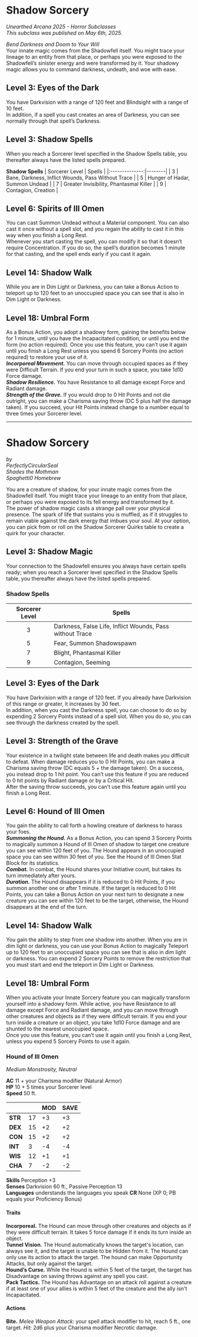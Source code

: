 # Shadow Sorcery
*Unearthed Arcana 2025 - Horror Subclasses*  
*This subclass was published on May 6th, 2025.*  

*Bend Darkness and Doom to Your Will*  
Your innate magic comes from the Shadowfell itself. You might trace your lineage to an entity from that place, or perhaps you were exposed to the Shadowfell’s sinister energy and were transformed by it. Your shadowy magic allows you to command darkness, undeath, and woe with ease.

## Level 3: Eyes of the Dark
You have Darkvision with a range of 120 feet and Blindsight with a range of 10 feet.  
In addition, if a spell you cast creates an area of Darkness, you can see normally through that spell’s Darkness.

## Level 3: Shadow Spells
When you reach a Sorcerer level specified in the Shadow Spells table, you thereafter always have the listed spells prepared.

**Shadow Spells**
| Sorcerer Level | Spells |
|:--------------:|--------|
| 3              | Bane, Darkness, Inflict Wounds, Pass Without Trace |
| 5              | Hunger of Hadar, Summon Undead |
| 7              | Greater Invisibility, Phantasmal Killer |
| 9              | Contagion, Creation |

## Level 6: Spirits of Ill Omen
You can cast Summon Undead without a Material component. You can also cast it once without a spell slot, and you regain the ability to cast it in this way when you finish a Long Rest.  
Whenever you start casting the spell, you can modify it so that it doesn’t require Concentration. If you do so, the spell’s duration becomes 1 minute for that casting, and the spell ends early if you cast it again.

## Level 14: Shadow Walk
While you are in Dim Light or Darkness, you can take a Bonus Action to teleport up to 120 feet to an unoccupied space you can see that is also in Dim Light or Darkness.

## Level 18: Umbral Form
As a Bonus Action, you adopt a shadowy form, gaining the benefits below for 1 minute, until you have the Incapacitated condition, or until you end the form (no action required). Once you use this feature, you can’t use it again until you finish a Long Rest unless you spend 6 Sorcery Points (no action required) to restore your use of it.  
***Incorporeal Movement.*** You can move through occupied spaces as if they were Difficult Terrain. If you end your turn in such a space, you take 1d10 Force damage.  
***Shadow Resilience.*** You have Resistance to all damage except Force and Radiant damage.  
***Strength of the Grave.*** If you would drop to 0 Hit Points and not die outright, you can make a Charisma saving throw (DC 5 plus half the damage taken). If you succeed, your Hit Points instead change to a number equal to three times your Sorcerer level.

---

# Shadow Sorcery
*by*  
*PerfectlyCircularSeal*  
*Shades the Mothman*  
*Spaghetti0 Homebrew*  

You are a creature of shadow, for your innate magic comes from the Shadowfell itself. You might trace your lineage to an entity from that place, or perhaps you were exposed to its fell energy and transformed by it.  
The power of shadow magic casts a strange pall over your physical presence. The spark of life that sustains you is muffled, as if it struggles to remain viable against the dark energy that imbues your soul. At your option, you can pick from or roll on the Shadow Sorcerer Quirks table to create a quirk for your character.

## Level 3: Shadow Magic
Your connection to the Shadowfell ensures you always have certain spells ready; when you reach a Sorcerer level specified in the Shadow Spells table, you thereafter always have the listed spells prepared.

### Shadow Spells
| Sorcerer Level | Spells                                                   |
|:--------------:|----------------------------------------------------------|
| 3              | Darkness, False Life, Inflict Wounds, Pass without Trace |
| 5              | Fear, Summon Shadowspawn                                 |
| 7              | Blight, Phantasmal Killer                                |
| 9              | Contagion, Seeming                                       |

## Level 3: Eyes of the Dark
You have Darkvision with a range of 120 feet. If you already have Darkvision of this range or greater, it increases by 30 feet.  
In addition, when you cast the Darkness spell, you can choose to do so by expending 2 Sorcery Points instead of a spell slot. When you do so, you can see through the darkness created by the spell.

## Level 3: Strength of the Grave
Your existence in a twilight state between life and death makes you difficult to defeat. When damage reduces you to 0 Hit Points, you can make a Charisma saving throw (DC equals 5 + the damage taken). On a success, you instead drop to 1 hit point. You can’t use this feature if you are reduced to 0 hit points by Radiant damage or by a Critical Hit.  
After the saving throw succeeds, you can’t use this feature again until you finish a Long Rest.

## Level 6: Hound of Ill Omen
You gain the ability to call forth a howling creature of darkness to harass your foes.  
***Summoning the Hound.*** As a Bonus Action, you can spend 3 Sorcery Points to magically summon a Hound of Ill Omen of shadow to target one creature you can see within 120 feet of you. The Hound appears in an unoccupied space you can see within 30 feet of you. See the Hound of Ill Omen Stat Block for its statistics.  
***Combat.*** In combat, the Hound shares your Initiative count, but takes its turn immediately after yours.  
***Duration.*** The Hound disappears if it is reduced to 0 Hit Points, if you summon another one or after 1 minute. If the target is reduced to 0 Hit Points, you can take a Bonus Action on your next turn to designate a new creature you can see within 120 feet to be the target, otherwise, the Hound disappears at the end of the turn.

## Level 14: Shadow Walk
You gain the ability to step from one shadow into another. When you are in dim light or darkness, you can use your Bonus Action to magically Teleport up to 120 feet to an unoccupied space you can see that is also in dim light or darkness. You can expend 2 Sorcery Points to remove the restriction that you must start and end the teleport in Dim Light or Darkness.

## Level 18: Umbral Form
When you activate your Innate Sorcery feature you can magically transform yourself into a shadowy form. While active, you have Resistance to all damage except Force and Radiant damage, and you can move through other creatures and objects as if they were difficult terrain. If you end your turn inside a creature or an object, you take 1d10 Force damage and are shunted to the nearest unoccupied space.  
Once you use this feature, you can’t use it again until you finish a Long Rest, unless you expend 5 Sorcery Points to use it again. 

### Hound of Ill Omen
*Medium Monstrosity, Neutral*  

**AC** 11 + your Charisma modifier (Natural Armor)  
**HP** 10 + 5 times your Sorcerer level  
**Speed** 50 ft.  

|         |    | MOD | SAVE |
|---------|----|-----|------|
| **STR** | 17 | +3  | +3   |
| **DEX** | 15 | +2  | +2   |
| **CON** | 15 | +2  | +2   |
| **INT** | 3  | -4  | -4   |
| **WIS** | 12 | +1  | +1   |
| **CHA** | 7  | -2  | -2   |

**Skills** Perception +3  
**Senses** Darkvision 60 ft., Passive Perception 13  
**Languages** understands the languages you speak 
**CR** None (XP 0; PB equals your Proficiency Bonus)

#### Traits
**Incorporeal.** The Hound can move through other creatures and objects as if they were difficult terrain. It takes 5 force damage if it ends its turn inside an object.  
**Tunnel Vision.** The Hound automatically knows the target's location, can always see it, and the target is unable to be Hidden from it. The Hound can only use its action to attack the target. The hound can make Opportunity Attacks, but only against the target.  
**Hound’s Curse.** While the Hound is within 5 feet of the target, the target has Disadvantage on saving throws against any spell you cast.  
**Pack Tactics.** The Hound has Advantage on an attack roll against a creature if at least one of your allies is within 5 feet of the creature and the ally isn't Incapacitated.

#### Actions
**Bite.** *Melee Weapon Attack:* your spell attack modifier to hit, reach 5 ft., one target. *Hit:* 2d6 plus your Charisma modifier Necrotic damage.